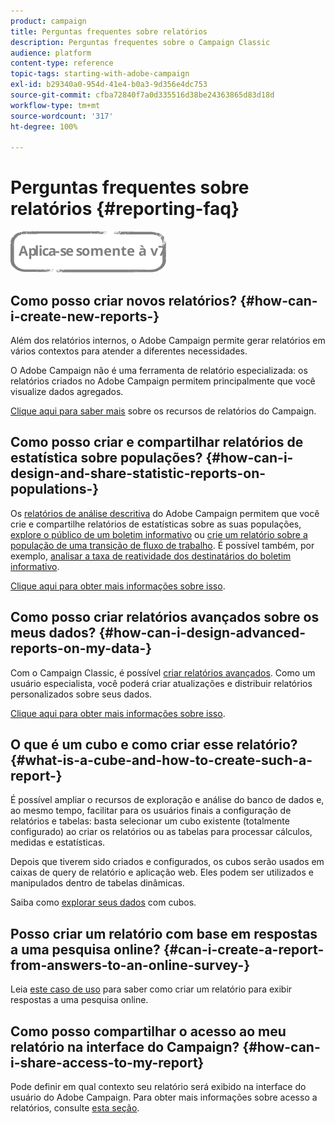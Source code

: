```yaml
---
product: campaign
title: Perguntas frequentes sobre relatórios
description: Perguntas frequentes sobre o Campaign Classic
audience: platform
content-type: reference
topic-tags: starting-with-adobe-campaign
exl-id: b29340a0-954d-41e4-b0a3-9d356e4dc753
source-git-commit: cfba72840f7a0d335516d38be24363865d83d18d
workflow-type: tm+mt
source-wordcount: '317'
ht-degree: 100%

---
```


# Perguntas frequentes sobre relatórios {#reporting-faq}

![](../../assets/v7-only.svg)

## Como posso criar novos relatórios? {#how-can-i-create-new-reports-}

Além dos relatórios internos, o Adobe Campaign permite gerar relatórios em vários contextos para atender a diferentes necessidades.

O Adobe Campaign não é uma ferramenta de relatório especializada: os relatórios criados no Adobe Campaign permitem principalmente que você visualize dados agregados.

[Clique aqui para saber mais](../../reporting/using/about-adobe-campaign-reporting-tools.md) sobre os recursos de relatórios do Campaign.

## Como posso criar e compartilhar relatórios de estatística sobre populações? {#how-can-i-design-and-share-statistic-reports-on-populations-}

Os [relatórios de análise descritiva](../../reporting/using/about-descriptive-analysis.md) do Adobe Campaign permitem que você crie e compartilhe relatórios de estatísticas sobre as suas populações, [explore o público de um boletim informativo](../../reporting/using/use-cases.md#analyzing-a-population) ou [crie um relatório sobre a população de uma transição de fluxo de trabalho](../../reporting/using/use-cases.md#analyzing-a-transition-target-in-a-workflow). É possível também, por exemplo, [analisar a taxa de reatividade dos destinatários do boletim informativo](../../reporting/using/use-cases.md#analyzing-recipient-tracking-logs).

[Clique aqui para obter mais informações sobre isso](../../reporting/using/about-descriptive-analysis.md).

## Como posso criar relatórios avançados sobre os meus dados? {#how-can-i-design-advanced-reports-on-my-data-}

Com o Campaign Classic, é possível [criar relatórios avançados](../../reporting/using/about-reports-creation-in-campaign.md). Como um usuário especialista, você poderá criar atualizações e distribuir relatórios personalizados sobre seus dados.

[Clique aqui para obter mais informações sobre isso](../../reporting/using/about-reports-creation-in-campaign.md).

## O que é um cubo e como criar esse relatório? {#what-is-a-cube-and-how-to-create-such-a-report-}

É possível ampliar o recursos de exploração e análise do banco de dados e, ao mesmo tempo, facilitar para os usuários finais a configuração de relatórios e tabelas: basta selecionar um cubo existente (totalmente configurado) ao criar os relatórios ou as tabelas para processar cálculos, medidas e estatísticas.

Depois que tiverem sido criados e configurados, os cubos serão usados em caixas de query de relatório e aplicação web. Eles podem ser utilizados e manipulados dentro de tabelas dinâmicas.

Saiba como [explorar seus dados](../../reporting/using/using-cubes-to-explore-data.md) com cubos.

## Posso criar um relatório com base em respostas a uma pesquisa online? {#can-i-create-a-report-from-answers-to-an-online-survey-}

Leia [este caso de uso](../../surveys/using/use-case--displaying-report-on-answers-to-an-online-survey.md) para saber como criar um relatório para exibir respostas a uma pesquisa online.

## Como posso compartilhar o acesso ao meu relatório na interface do Campaign? {#how-can-i-share-access-to-my-report}

Pode definir em qual contexto seu relatório será exibido na interface do usuário do Adobe Campaign. Para obter mais informações sobre acesso a relatórios, consulte [esta seção](../../reporting/using/configuring-access-to-the-report.md).
